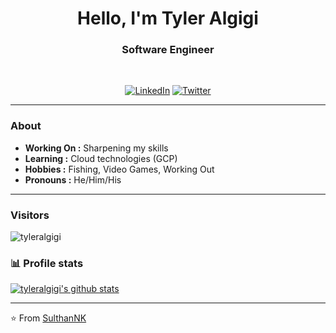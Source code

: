 <h1 align="center"> Hello, I'm Tyler Algigi </h1>

<h3 align="center">  Software Engineer </h3> <br>

<p align="center"> 
<a href="https://www.linkedin.com/in/tyler-algigi/"><img alt="LinkedIn" src="https://img.shields.io/badge/-TylerAlgigi-blue?style=flat-square&logo=Linkedin&logoColor=white&link=https://www.linkedin.com/in/tyler-algigi/"></a>
<a href="https://twitter.com/TylerAlgigi"><img alt="Twitter" src="https://img.shields.io/badge/-TylerAlgigi-1ca0f1?style=flat-square&logo=twitter&logoColor=white&link=https://twitter.com/tyler-algigi"></a>
</p>

---------------------------------------------------------------------------------------------------------------------------------------------------------------------------------
### About
-  **Working On :** Sharpening my skills
-  **Learning :** Cloud technologies (GCP) 
-  **Hobbies :**  Fishing, Video Games, Working Out
-  **Pronouns :** He/Him/His 

---------------------------------------------------------------------------------------------------------------------------------------------------------------------------------
### Visitors 

<p align="left"> <img src="https://komarev.com/ghpvc/?username=tyleralgigi" alt="tyleralgigi" /> </p>

### 📊 Profile stats

[![tyleralgigi's github stats](https://github-readme-stats.vercel.app/api?username=tyleralgigi&show_icons=true&title_color=fff&icon_color=79ff97&text_color=9f9f9f&bg_color=151515)](https://github.com/SulthanNK/github-readme-stats)

-------------------------------------------------------------------------------------------------------------------------------------------------------------------------------

⭐️ From [SulthanNK](http://www.github.com/SulthanNK)
